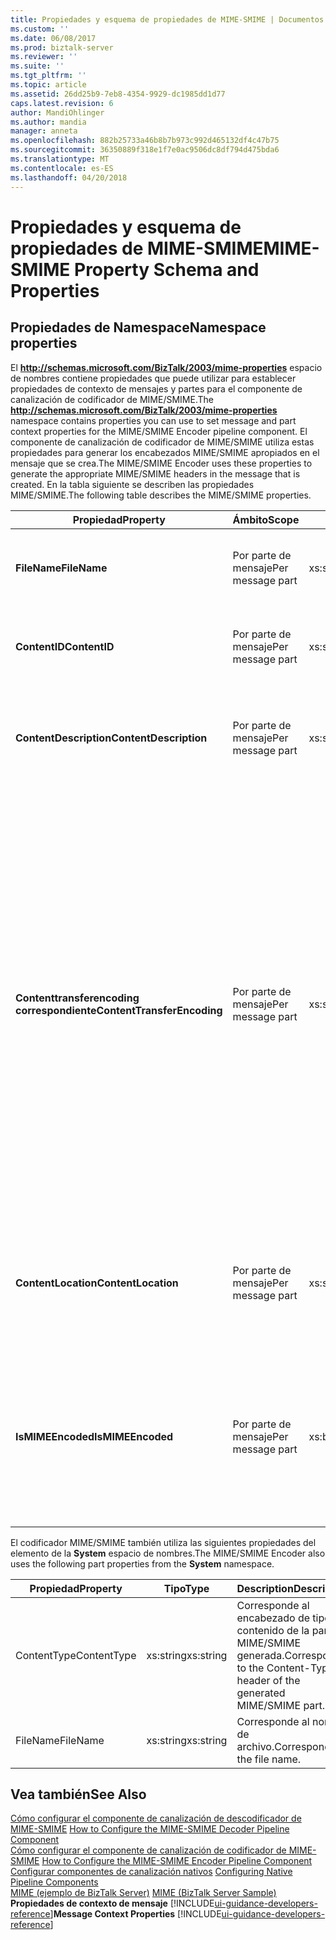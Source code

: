 ```yaml
---
title: Propiedades y esquema de propiedades de MIME-SMIME | Documentos de Microsoft
ms.custom: ''
ms.date: 06/08/2017
ms.prod: biztalk-server
ms.reviewer: ''
ms.suite: ''
ms.tgt_pltfrm: ''
ms.topic: article
ms.assetid: 26dd25b9-7eb8-4354-9929-dc1985dd1d77
caps.latest.revision: 6
author: MandiOhlinger
ms.author: mandia
manager: anneta
ms.openlocfilehash: 882b25733a46b8b7b973c992d465132df4c47b75
ms.sourcegitcommit: 36350889f318e1f7e0ac9506dc8df794d475bda6
ms.translationtype: MT
ms.contentlocale: es-ES
ms.lasthandoff: 04/20/2018
---
```

# <a name="mime-smime-property-schema-and-properties"></a><span data-ttu-id="76d5b-102">Propiedades y esquema de propiedades de MIME-SMIME</span><span class="sxs-lookup"><span data-stu-id="76d5b-102">MIME-SMIME Property Schema and Properties</span></span>

## <a name="namespace-properties"></a><span data-ttu-id="76d5b-103">Propiedades de Namespace</span><span class="sxs-lookup"><span data-stu-id="76d5b-103">Namespace properties</span></span>
<span data-ttu-id="76d5b-104">El **http://schemas.microsoft.com/BizTalk/2003/mime-properties** espacio de nombres contiene propiedades que puede utilizar para establecer propiedades de contexto de mensajes y partes para el componente de canalización de codificador de MIME/SMIME.</span><span class="sxs-lookup"><span data-stu-id="76d5b-104">The **http://schemas.microsoft.com/BizTalk/2003/mime-properties** namespace contains properties you can use to set message and part context properties for the MIME/SMIME Encoder pipeline component.</span></span> <span data-ttu-id="76d5b-105">El componente de canalización de codificador de MIME/SMIME utiliza estas propiedades para generar los encabezados MIME/SMIME apropiados en el mensaje que se crea.</span><span class="sxs-lookup"><span data-stu-id="76d5b-105">The MIME/SMIME Encoder uses these properties to generate the appropriate MIME/SMIME headers in the message that is created.</span></span> <span data-ttu-id="76d5b-106">En la tabla siguiente se describen las propiedades MIME/SMIME.</span><span class="sxs-lookup"><span data-stu-id="76d5b-106">The following table describes the MIME/SMIME properties.</span></span>  
  
|<span data-ttu-id="76d5b-107">Propiedad</span><span class="sxs-lookup"><span data-stu-id="76d5b-107">Property</span></span>|<span data-ttu-id="76d5b-108">Ámbito</span><span class="sxs-lookup"><span data-stu-id="76d5b-108">Scope</span></span>|<span data-ttu-id="76d5b-109">Tipo</span><span class="sxs-lookup"><span data-stu-id="76d5b-109">Type</span></span>|<span data-ttu-id="76d5b-110">Description</span><span class="sxs-lookup"><span data-stu-id="76d5b-110">Description</span></span>|  
|--------------|-----------|----------|-----------------|  
|<span data-ttu-id="76d5b-111">**FileName**</span><span class="sxs-lookup"><span data-stu-id="76d5b-111">**FileName**</span></span>|<span data-ttu-id="76d5b-112">Por parte de mensaje</span><span class="sxs-lookup"><span data-stu-id="76d5b-112">Per message part</span></span>|<span data-ttu-id="76d5b-113">xs:string</span><span class="sxs-lookup"><span data-stu-id="76d5b-113">xs:string</span></span>|<span data-ttu-id="76d5b-114">Establece el encabezado de nombre de archivo de la parte MIME/SMIME.</span><span class="sxs-lookup"><span data-stu-id="76d5b-114">Sets the file name header of the MIME/SMIME part.</span></span>|  
|<span data-ttu-id="76d5b-115">**ContentID**</span><span class="sxs-lookup"><span data-stu-id="76d5b-115">**ContentID**</span></span>|<span data-ttu-id="76d5b-116">Por parte de mensaje</span><span class="sxs-lookup"><span data-stu-id="76d5b-116">Per message part</span></span>|<span data-ttu-id="76d5b-117">xs:string</span><span class="sxs-lookup"><span data-stu-id="76d5b-117">xs:string</span></span>|<span data-ttu-id="76d5b-118">Establece el encabezado de Id. de contenido de la parte MIME/SMIME.</span><span class="sxs-lookup"><span data-stu-id="76d5b-118">Sets the Content-ID header of the MIME/SMIME part.</span></span>|  
|<span data-ttu-id="76d5b-119">**ContentDescription**</span><span class="sxs-lookup"><span data-stu-id="76d5b-119">**ContentDescription**</span></span>|<span data-ttu-id="76d5b-120">Por parte de mensaje</span><span class="sxs-lookup"><span data-stu-id="76d5b-120">Per message part</span></span>|<span data-ttu-id="76d5b-121">xs:string</span><span class="sxs-lookup"><span data-stu-id="76d5b-121">xs:string</span></span>|<span data-ttu-id="76d5b-122">Establece el encabezado de descripción de contenido de la parte MIME/SMIME.</span><span class="sxs-lookup"><span data-stu-id="76d5b-122">Sets the Content-Description header of the MIME/SMIME part.</span></span>|  
|<span data-ttu-id="76d5b-123">**Contenttransferencoding correspondiente**</span><span class="sxs-lookup"><span data-stu-id="76d5b-123">**ContentTransferEncoding**</span></span>|<span data-ttu-id="76d5b-124">Por parte de mensaje</span><span class="sxs-lookup"><span data-stu-id="76d5b-124">Per message part</span></span>|<span data-ttu-id="76d5b-125">xs:string</span><span class="sxs-lookup"><span data-stu-id="76d5b-125">xs:string</span></span>|<span data-ttu-id="76d5b-126">Establece el encabezado de codificación de la transferencia de contenido de la parte MIME/SMIME generada.</span><span class="sxs-lookup"><span data-stu-id="76d5b-126">Sets the Content-Transfer-Encoding header of the generated MIME/SMIME part.</span></span><br /><br /> <span data-ttu-id="76d5b-127">Este valor invalida la **codificación de transferencia de contenido** valor configurado en el Diseñador de canalizaciones.</span><span class="sxs-lookup"><span data-stu-id="76d5b-127">This value overrides the **Content transfer encoding** value configured in Pipeline Designer.</span></span> <span data-ttu-id="76d5b-128">Para un mensaje de varias partes, puede utilizar codificaciones diferentes para partes MIME/SMIME diferentes.</span><span class="sxs-lookup"><span data-stu-id="76d5b-128">For a multi-part message, you can use different encodings for different MIME/SMIME parts.</span></span>|  
|<span data-ttu-id="76d5b-129">**ContentLocation**</span><span class="sxs-lookup"><span data-stu-id="76d5b-129">**ContentLocation**</span></span>|<span data-ttu-id="76d5b-130">Por parte de mensaje</span><span class="sxs-lookup"><span data-stu-id="76d5b-130">Per message part</span></span>|<span data-ttu-id="76d5b-131">xs:string</span><span class="sxs-lookup"><span data-stu-id="76d5b-131">xs:string</span></span>|<span data-ttu-id="76d5b-132">Establece el encabezado de ubicación de contenido de la parte MIME/SMIME generada.</span><span class="sxs-lookup"><span data-stu-id="76d5b-132">Sets the Content-Location header of the generated MIME/SMIME part.</span></span>|  
|<span data-ttu-id="76d5b-133">**IsMIMEEncoded**</span><span class="sxs-lookup"><span data-stu-id="76d5b-133">**IsMIMEEncoded**</span></span>|<span data-ttu-id="76d5b-134">Por parte de mensaje</span><span class="sxs-lookup"><span data-stu-id="76d5b-134">Per message part</span></span>|<span data-ttu-id="76d5b-135">xs:boolean</span><span class="sxs-lookup"><span data-stu-id="76d5b-135">xs:boolean</span></span>|<span data-ttu-id="76d5b-136">Especifica si el mensaje tiene carga MIME/SMIME.</span><span class="sxs-lookup"><span data-stu-id="76d5b-136">Specifies whether the message has a MIME/SMIME payload.</span></span> <span data-ttu-id="76d5b-137">El componente MIME escribe este valor, por lo tanto usted no tiene que establecerlo.</span><span class="sxs-lookup"><span data-stu-id="76d5b-137">The MIME component writes to this value, so you do not have to set it.</span></span>|  
  
 <span data-ttu-id="76d5b-138">El codificador MIME/SMIME también utiliza las siguientes propiedades del elemento de la **System** espacio de nombres.</span><span class="sxs-lookup"><span data-stu-id="76d5b-138">The MIME/SMIME Encoder also uses the following part properties from the **System** namespace.</span></span>  
  
|<span data-ttu-id="76d5b-139">Propiedad</span><span class="sxs-lookup"><span data-stu-id="76d5b-139">Property</span></span>|<span data-ttu-id="76d5b-140">Tipo</span><span class="sxs-lookup"><span data-stu-id="76d5b-140">Type</span></span>|<span data-ttu-id="76d5b-141">Description</span><span class="sxs-lookup"><span data-stu-id="76d5b-141">Description</span></span>|  
|--------------|----------|-----------------|  
|<span data-ttu-id="76d5b-142">ContentType</span><span class="sxs-lookup"><span data-stu-id="76d5b-142">ContentType</span></span>|<span data-ttu-id="76d5b-143">xs:string</span><span class="sxs-lookup"><span data-stu-id="76d5b-143">xs:string</span></span>|<span data-ttu-id="76d5b-144">Corresponde al encabezado de tipo de contenido de la parte MIME/SMIME generada.</span><span class="sxs-lookup"><span data-stu-id="76d5b-144">Corresponds to the Content-Type header of the generated MIME/SMIME part.</span></span>|  
|<span data-ttu-id="76d5b-145">FileName</span><span class="sxs-lookup"><span data-stu-id="76d5b-145">FileName</span></span>|<span data-ttu-id="76d5b-146">xs:string</span><span class="sxs-lookup"><span data-stu-id="76d5b-146">xs:string</span></span>|<span data-ttu-id="76d5b-147">Corresponde al nombre de archivo.</span><span class="sxs-lookup"><span data-stu-id="76d5b-147">Corresponds to the file name.</span></span>|  
  
## <a name="see-also"></a><span data-ttu-id="76d5b-148">Vea también</span><span class="sxs-lookup"><span data-stu-id="76d5b-148">See Also</span></span>  
 <span data-ttu-id="76d5b-149">[Cómo configurar el componente de canalización de descodificador de MIME-SMIME](../core/how-to-configure-the-mime-smime-decoder-pipeline-component.md) </span><span class="sxs-lookup"><span data-stu-id="76d5b-149">[How to Configure the MIME-SMIME Decoder Pipeline Component](../core/how-to-configure-the-mime-smime-decoder-pipeline-component.md) </span></span>  
 <span data-ttu-id="76d5b-150">[Cómo configurar el componente de canalización de codificador de MIME-SMIME](../core/how-to-configure-the-mime-smime-encoder-pipeline-component.md) </span><span class="sxs-lookup"><span data-stu-id="76d5b-150">[How to Configure the MIME-SMIME Encoder Pipeline Component](../core/how-to-configure-the-mime-smime-encoder-pipeline-component.md) </span></span>  
 <span data-ttu-id="76d5b-151">[Configurar componentes de canalización nativos](../core/configuring-native-pipeline-components.md) </span><span class="sxs-lookup"><span data-stu-id="76d5b-151">[Configuring Native Pipeline Components](../core/configuring-native-pipeline-components.md) </span></span>  
 <span data-ttu-id="76d5b-152">[MIME (ejemplo de BizTalk Server)](../core/mime-biztalk-server-sample.md) </span><span class="sxs-lookup"><span data-stu-id="76d5b-152">[MIME (BizTalk Server Sample)](../core/mime-biztalk-server-sample.md) </span></span>  
 <span data-ttu-id="76d5b-153">**Propiedades de contexto de mensaje** [!INCLUDE[ui-guidance-developers-reference](../includes/ui-guidance-developers-reference.md)]</span><span class="sxs-lookup"><span data-stu-id="76d5b-153">**Message Context Properties** [!INCLUDE[ui-guidance-developers-reference](../includes/ui-guidance-developers-reference.md)]</span></span>